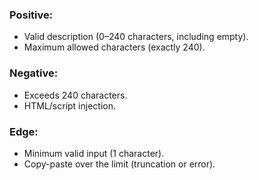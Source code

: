 ### Positive:
* Valid description (0–240 characters, including empty).
* Maximum allowed characters (exactly 240).

### Negative:
* Exceeds 240 characters.
* HTML/script injection.

### Edge:
* Minimum valid input (1 character).
* Copy-paste over the limit (truncation or error).